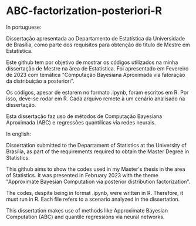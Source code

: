 # ABC-factorization-posteriori-R

In portuguese:

Dissertação apresentada ao Departamento de Estatística da Universidade de Brasília, como parte dos requisitos para obtenção do título de Mestre em Estatística.

Este github tem por objetivo de mostrar os códigos utilizados na minha dissertação de Mestre na área de Estatística. Foi apresentado em Fevereiro de 2023 com temática "Computação Bayesiana Aproximada via fatoração da distribuição a posteriori".

Os códigos, apesar de estarem no formato .ipynb, foram escritos em R. Por isso, deve-se rodar em R. Cada arquivo remete à um cenário analisado na dissertação.

Esta dissertação faz uso de métodos de Computação Bayesiana Aproximada (ABC) e regressões quantílicas via redes neurais.

In english:

Dissertation submitted to the Departament of Statistics at the University of Brasília, as part of the requirements required to obtain the Master Degree in Statistics.

This github aims to show the codes used in my Master's thesis in the area of Statistics. It was presented in February 2023 with the theme "Approximate Bayesian Computation via posterior distribution factorization".

The codes, despite being in format .ipynb, were written in R. Therefore, it must run in R. Each file refers to a scenario analyzed in the dissertation.

This dissertation makes use of methods like Approximate Bayesian Computation (ABC) and quantile regressions via neural networks.
